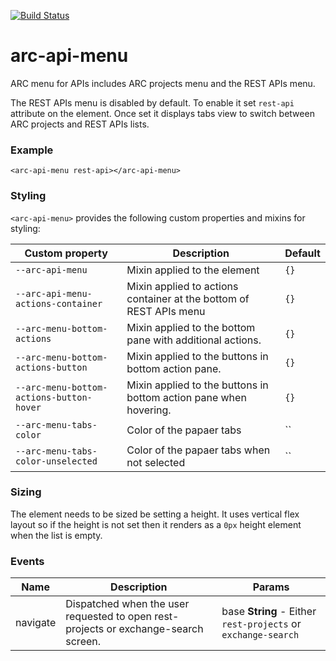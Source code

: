 [![Build Status](https://travis-ci.org/advanced-rest-client/arc-api-menu.svg?branch=stage)](https://travis-ci.org/advanced-rest-client/arc-api-menu)  

# arc-api-menu

ARC menu for APIs includes ARC projects menu and the REST APIs menu.

The REST APIs menu is disabled by default. To enable it set `rest-api`
attribute on the element. Once set it displays tabs view to switch between ARC
projects and REST APIs lists.

### Example
```
<arc-api-menu rest-api></arc-api-menu>
```

### Styling
`<arc-api-menu>` provides the following custom properties and mixins for styling:

Custom property | Description | Default
----------------|-------------|----------
`--arc-api-menu` | Mixin applied to the element | `{}`
`--arc-api-menu-actions-container` | Mixin applied to actions container at the bottom of REST APIs menu | `{}`
`--arc-menu-bottom-actions` | Mixin applied to the bottom pane with additional actions. | `{}`
`--arc-menu-bottom-actions-button` | Mixin applied to the buttons in bottom action pane. | `{}`
`--arc-menu-bottom-actions-button-hover` | Mixin applied to the buttons in bottom action pane when hovering. | `{}`
`--arc-menu-tabs-color` | Color of the papaer tabs | ``
`--arc-menu-tabs-color-unselected` | Color of the papaer tabs when not selected | ``

### Sizing

The element needs to be sized be setting a height. It uses vertical flex layout
so if the height is not set then it renders as a `0px` height element when the list
is empty.



### Events
| Name | Description | Params |
| --- | --- | --- |
| navigate | Dispatched when the user requested to open rest-projects or exchange-search screen. | base **String** - Either `rest-projects` or `exchange-search` |
